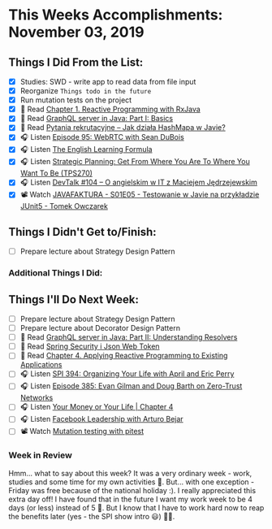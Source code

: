 # This Weeks Accomplishments: November 03, 2019

## Things I Did From the List:

- [x] Studies: SWD - write app to read data from file input
- [x] Reorganize `Things todo in the future`
- [x] Run mutation tests on the project
- [x] 📗 Read [Chapter 1. Reactive Programming with RxJava](https://www.oreilly.com/library/view/reactive-programming-with/9781491931646/ch01.html)
- [x] 📗 Read [GraphQL server in Java: Part I: Basics](https://www.nurkiewicz.com/2019/10/graphql-server-in-java-part-i-basics.html)
- [x] 📗 Read [Pytania rekrutacyjne – Jak działa HashMapa w Javie?](http://nullpointerexception.pl/pytania-rekrutacyjne-jak-dziala-hashmapa-w-javie/)
- [x] 🎧 Listen [Episode 95: WebRTC with Sean DuBois](https://www.programmingthrowdown.com/2019/10/episode-95-webrtc-with-sean-dubois.html)
- [x] 🎧 Listen [The English Learning Formula](https://youtu.be/HqIXBeTKCCo)
- [x] 🎧 Listen [Strategic Planning: Get From Where You Are To Where You Want To Be (TPS270)](http://www.asianefficiency.com/podcast/270-strategic-planning/)
- [x] 🎧 Listen [DevTalk #104 – O angielskim w IT z Maciejem Jędrzejewskim](https://devstyle.pl/2019/10/21/devtalk-104-o-angielskim-w-it-z-maciejem-jedrzejewskim/)
- [x] 📽️ Watch [JAVAFAKTURA - S01E05 - Testowanie w Javie na przykładzie JUnit5 - Tomek Owczarek](https://youtu.be/1bNKqe-KNao)

## Things I Didn't Get to/Finish:

- [ ] Prepare lecture about Strategy Design Pattern

### Additional Things I Did:


## Things I'll Do Next Week:

- [ ] Prepare lecture about Strategy Design Pattern
- [ ] Prepare lecture about Decorator Design Pattern
- [ ] 📗 Read [GraphQL server in Java: Part II: Understanding Resolvers](https://www.nurkiewicz.com/2019/10/graphql-server-in-java-part-ii.html)
- [ ] 📗 Read [Spring Security i Json Web Token](http://nullpointerexception.pl/spring-security-i-json-web-token/)
- [ ] 📗 Read [Chapter 4. Applying Reactive Programming to Existing Applications](https://www.oreilly.com/library/view/reactive-programming-with/9781491931646/ch04.html#threads-in-rxjava)
- [ ] 🎧 Listen [SPI 394: Organizing Your Life with April and Eric Perry](https://www.smartpassiveincome.com/podcasts/organizing-your-life-with-april-and-eric-perry/)
- [ ] 🎧 Listen [Episode 385: Evan Gilman and Doug Barth on Zero-Trust Networks](https://www.se-radio.net/2019/10/episode-385-evan-gilman-and-doug-barth-on-zero-trust-networks/)
- [ ] 🎧 Listen [Your Money or Your Life | Chapter 4](https://youtu.be/n3wqIWE_q0s)
- [ ] 🎧 Listen [Facebook Leadership with Arturo Bejar](https://softwareengineeringdaily.com/2019/11/01/facebook-leadership-with-arturo-bejar/)
- [ ] 📽️ Watch [Mutation testing with pitest](https://youtu.be/nf2xpqcZouY)

### Week in Review
Hmm... what to say about this week? It was a very ordinary week - work, studies and some time for my own activities 🤨. But... with one exception - Friday was free because of the national holiday :). I really appreciated this extra day off! I have found that in the future I want my work week to be 4 days (or less) instead of 5 🙂. But I know that I have to work hard now to reap the benefits later (yes - the SPI show intro 😃) 💪💪.
